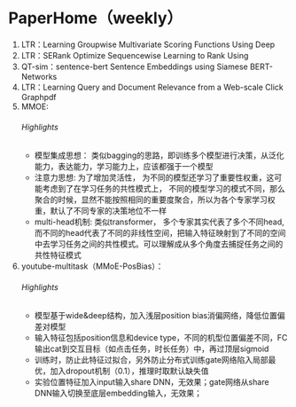 # PaperHome（weekly）
1. LTR：Learning Groupwise Multivariate Scoring Functions Using Deep
2. LTR：SERank Optimize Sequencewise Learning to Rank Using
3. QT-sim：sentence-bert  Sentence Embeddings using Siamese BERT-Networks
4. LTR：Learning Query and Document Relevance from a Web-scale Click Graphpdf
5. MMOE:
    ###### Highlights
    - 模型集成思想： 类似bagging的思路，即训练多个模型进行决策，从泛化能力，表达能力，学习能力上，应该都强于一个模型
    - 注意力思想: 为了增加灵活性， 为不同的模型还学习了重要性权重，这可能考虑到了在学习任务的共性模式上， 不同的模型学习的模式不同，那么聚合的时候，显然不能按照相同的重要度聚合，所以为各个专家学习权重，默认了不同专家的决策地位不一样
    - multi-head机制: 类似transformer， 多个专家其实代表了多个不同head, 而不同的head代表了不同的非线性空间，把输入特征映射到了不同的空间中去学习任务之间的共性模式。可以理解成从多个角度去捕捉任务之间的共性特征模式
6. youtube-multitask（MMoE-PosBias）：
    ###### Highlights
    - 模型基于wide&deep结构，加入浅层position bias消偏网络，降低位置偏差对模型
    - 输入特征包括position信息和device type，不同的机型位置偏差不同，FC输出cat到交互目标（如点击任务，时长任务）中，再过顶层sigmoid
    - 训练时，防止此特征过拟合，另外防止分布式训练gate网络陷入局部最优，加入dropout机制（0.1），推理时取默认缺失值
    - 实验位置特征加入input输入share DNN，无效果；gate网络从share DNN输入切换至底层embedding输入，无效果；
    
